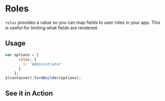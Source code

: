 # Roles
`roles` provides a value so you can map fields to user roles in your app. This is useful for limiting what fields are rendered.

## Usage
```javascript
var options = {
      roles: {
        1: 'Administrator'
      }
    };
$(container).formBuilder(options);
```


## See it in Action
<p data-height="525" data-theme-id="22927" data-embed-version="2" data-slug-hash="KrQwyW" data-default-tab="result" data-user="kevinchappell" class="codepen"></p>

